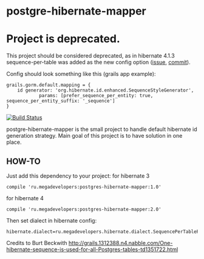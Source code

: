 postgre-hibernate-mapper
===
Project is deprecated.
===
This project should be considered deprecated, as in hibernate 4.1.3 sequence-per-table was added as the new config option ([issue](https://hibernate.atlassian.net/browse/HHH-6790),
[commit](https://github.com/hibernate/hibernate-orm/commit/cfa729d8b3979ef7c8f1c7ea0b0710429540a183)).

Config should look something like this (grails app example):


    grails.gorm.default.mapping = {
    	id generator: 'org.hibernate.id.enhanced.SequenceStyleGenerator',
    			params: [prefer_sequence_per_entity: true, sequence_per_entity_suffix: '_sequence']
    }


[![Build Status](https://drone.io/github.com/allnightlong/postgres-hibernate-mapper/status.png)](https://drone.io/github.com/allnightlong/postgres-hibernate-mapper/latest)

postgre-hibernate-mapper is the small project to handle default hibernate id generation strategy.
Main goal of this project is to have solution in one place.

HOW-TO
---
Just add this dependency to your project:
for hibernate 3

	compile 'ru.megadevelopers:postgres-hibernate-mapper:1.0'

for hibernate 4

	compile 'ru.megadevelopers:postgres-hibernate-mapper:2.0'

Then set dialect in hibernate config:

	hibernate.dialect=ru.megadevelopers.hibernate.dialect.SequencePerTablePostgresDialect

Credits to Burt Beckwith <http://grails.1312388.n4.nabble.com/One-hibernate-sequence-is-used-for-all-Postgres-tables-td1351722.html>
